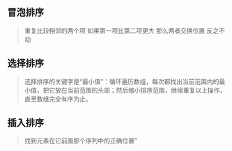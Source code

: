 ## 冒泡排序
>   重复比较相邻的两个项 如果第一项比第二项更大 那么两者交换位置 反之不动


## 选择排序
>   选择排序的关键字是“最小值”：循环遍历数组，每次都找出当前范围内的最小值，把它放在当前范围的头部；然后缩小排序范围，继续重复以上操作，直至数组完全有序为止。


## 插入排序
>   找到元素在它前面那个序列中的正确位置”